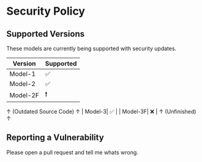 # Security Policy

## Supported Versions

These models are currently being supported with security updates.

| Version | Supported          |
| ------- | ------------------ |
| Model-1 | :white_check_mark: |
| Model-2 | :white_check_mark: |
| Model-2F |❗|
↑ (Outdated Source Code) ↑
| Model-3| :white_check_mark: |
| Model-3F| ❌ |
↑ (Unfinished) ↑

## Reporting a Vulnerability

Please open a pull request and tell me whats wrong.
